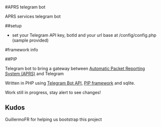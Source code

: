 

#APRS telegram bot

APRS services telegram bot

##setup

 - set your Telegram API key, botId and your url base at /config/config.php (sample provided)

#framework info

##PIP

Telegram bot to bring a gateway between [Automatic Packet Reporting System (APRS)](https://en.wikipedia.org/wiki/Automatic_Packet_Reporting_System) and Telegram

Written in PHP using [Telegram Bot API](https://core.telegram.org/bots/api), [PIP framework](http://gilbitron.github.com/PIP/) and sqlite.

Work still in progress, stay alert to see changes!

## Kudos

GuillermoFR for helping us bootstrap this project

